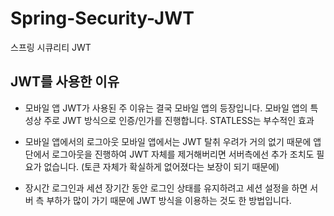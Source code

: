 # Spring-Security-JWT
스프링 시큐리티 JWT

## JWT를 사용한 이유

- 모바일 앱
JWT가 사용된 주 이유는 결국 모바일 앱의 등장입니다. 모바일 앱의 특성상 주로 JWT 방식으로 인증/인가를 진행합니다. STATLESS는 부수적인 효과

- 모바일 앱에서의 로그아웃
모바일 앱에서는 JWT 탈취 우려가 거의 없기 때문에 앱단에서 로그아웃을 진행하여 JWT 자체를 제거해버리면 서버측에선 추가 조치도 필요가 없습니다. (토큰 자체가 확실하게 없어졌다는 보장이 되기 때문에)

- 장시간 로그인과 세션
장기간 동안 로그인 상태를 유지하려고 세션 설정을 하면 서버 측 부하가 많이 가기 때문에 JWT 방식을 이용하는 것도 한 방법입니다.
